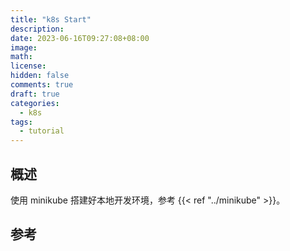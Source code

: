 ```yaml
---
title: "k8s Start"
description:
date: 2023-06-16T09:27:08+08:00
image:
math:
license:
hidden: false
comments: true
draft: true
categories:
  - k8s
tags:
  - tutorial
---
```


## 概述

使用 minikube 搭建好本地开发环境，参考 {{< ref "../minikube" >}}。

## 参考
